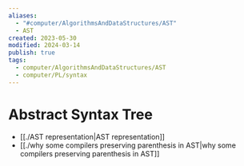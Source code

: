```yaml
---
aliases:
  - "#computer/AlgorithmsAndDataStructures/AST"
  - AST
created: 2023-05-30
modified: 2024-03-14
publish: true
tags:
  - computer/AlgorithmsAndDataStructures/AST
  - computer/PL/syntax
---
```


# Abstract Syntax Tree
- [[./AST representation|AST representation]]
- [[./why some compilers preserving parenthesis in AST|why some compilers preserving parenthesis in AST]]